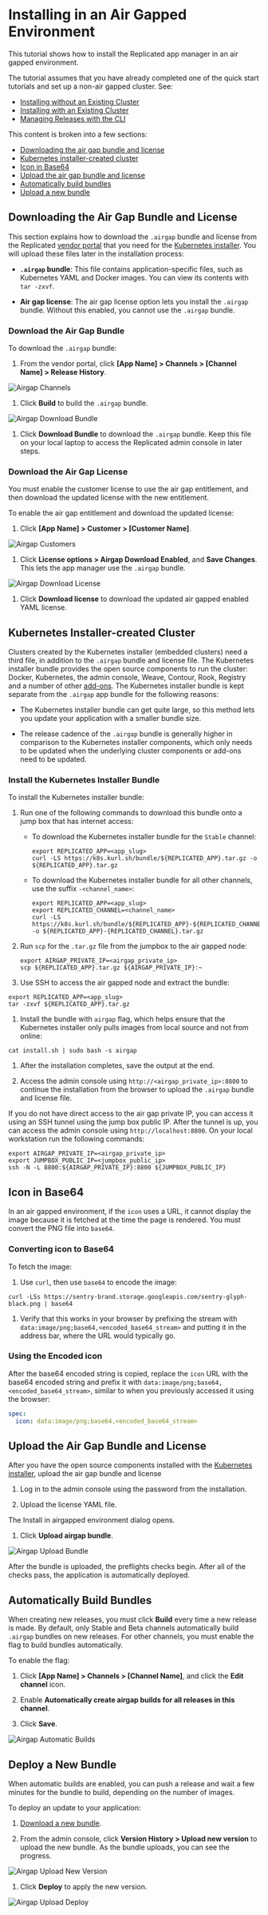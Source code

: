 # Installing in an Air Gapped Environment

This tutorial shows how to install the Replicated app manager in an air gapped environment.

The tutorial assumes that you have already completed one of the quick start tutorials and set up a non-air gapped cluster. See:
* [Installing without an Existing Cluster](tutorial-installing-without-existing-cluster)
* [Installing with an Existing Cluster](tutorial-installing-with-existing-cluster)
* [Managing Releases with the CLI](tutorial-installing-with-cli)

This content is broken into a few sections:

- [Downloading the air gap bundle and license](#download-the-air-gap-bundle-and-license)
- [Kubernetes installer-created cluster](#kubernetes-installer-created-cluster)
- [Icon in Base64](#icon-in-base64)
- [Upload the air gap bundle and license](#upload-the-air-gap-bundle-and-license)
- [Automatically build bundles](#automatically-build-bundles)
- [Upload a new bundle](#upload-a-new-bundle)

## Downloading the Air Gap Bundle and License

This section explains how to download the `.airgap` bundle and license from the Replicated [vendor portal](https://vendor.replicated.com) that you need for the [Kubernetes installer](#kubernetes-installer-created-cluster). You will upload these files later in the installation process:

- **`.airgap` bundle**: This file contains application-specific files, such as Kubernetes YAML and Docker images.
You can view its contents with `tar -zxvf`.

- **Air gap license**: The air gap license option lets you install the `.airgap` bundle.
Without this enabled, you cannot use the `.airgap` bundle.


### Download the Air Gap Bundle

To download the `.airgap` bundle:

1. From the vendor portal, click **[App Name] > Channels > [Channel Name] > Release History**.

  ![Airgap Channels](/images/guides/kots/airgap-channels.png)

1. Click **Build** to build the `.airgap` bundle.

  ![Airgap Download Bundle](/images/guides/kots/airgap-download-bundle.png)

1. Click **Download Bundle** to download the `.airgap` bundle. Keep this file on your local laptop to access the Replicated admin console in later steps.

### Download the Air Gap License

You must enable the customer license to use the air gap entitlement, and then download the updated license with the new entitlement.

To enable the air gap entitlement and download the updated license:

1. Click **[App Name] > Customer > [Customer Name]**.

  ![Airgap Customers](/images/guides/kots/airgap-customers.png)

1. Click **License options > Airgap Download Enabled**, and **Save Changes**. This lets the app manager use the `.airgap` bundle.

  ![Airgap Download License](/images/guides/kots/airgap-download-license.png)

1. Click **Download license** to download the updated air gapped enabled YAML license.

## Kubernetes Installer-created Cluster

Clusters created by the Kubernetes installer (embedded clusters) need a third file, in addition to the `.airgap` bundle and license file.
The Kubernetes installer bundle provides the open source components to run the cluster: Docker, Kubernetes, the admin console, Weave, Contour, Rook, Registry and a number of other [add-ons](https://kurl.sh/add-ons).
The Kubernetes installer bundle is kept separate from the `.airgap` app bundle for the following reasons:

* The Kubernetes installer bundle can get quite large, so this method lets you update your application with a smaller bundle size.

* The release cadence of the `.airgap` bundle is generally higher in comparison to the Kubernetes installer components, which only needs to be updated when the underlying cluster components or add-ons need to be updated.

### Install the Kubernetes Installer Bundle

To install the Kubernetes installer bundle:

1.  Run one of the following commands to download this bundle onto a jump box that has internet access:

    * To download the Kubernetes installer bundle for the `Stable` channel:

      ```shell
      export REPLICATED_APP=<app_slug>
      curl -LS https://k8s.kurl.sh/bundle/${REPLICATED_APP}.tar.gz -o ${REPLICATED_APP}.tar.gz
      ```

    * To download the Kubernetes installer bundle for all other channels, use the suffix `-<channel_name>`:

      ```shell
      export REPLICATED_APP=<app_slug>
      export REPLICATED_CHANNEL=<channel_name>
      curl -LS https://k8s.kurl.sh/bundle/${REPLICATED_APP}-${REPLICATED_CHANNEL}.tar.gz -o ${REPLICATED_APP}-{REPLICATED_CHANNEL}.tar.gz
        ```

1. Run `scp` for the `.tar.gz` file from the jumpbox to the air gapped node:

    ```shell
    export AIRGAP_PRIVATE_IP=<airgap_private_ip>
    scp ${REPLICATED_APP}.tar.gz ${AIRGAP_PRIVATE_IP}:~
    ```

1. Use SSH to access the air gapped node and extract the bundle:
  ```shell
  export REPLICATED_APP=<app_slug>
  tar -zxvf ${REPLICATED_APP}.tar.gz
  ```

1. Install the bundle with `airgap` flag, which helps ensure that the Kubernetes installer only pulls images from local source and not from online:

  ```shell
  cat install.sh | sudo bash -s airgap
  ```

1. After the installation completes, save the output at the end.

1. Access the admin console using `http://<airgap_private_ip>:8800` to continue the installation from the browser to upload the `.airgap` bundle and license file.

  If you do not have direct access to the air gap private IP, you can access it using an SSH tunnel using the jump box public IP. After the tunnel is up, you can access the admin console using `http://localhost:8800`. On your local workstation run the following commands:

  ```shell
  export AIRGAP_PRIVATE_IP=<airgap_private_ip>
  export JUMPBOX_PUBLIC_IP=<jumpbox_public_ip>
  ssh -N -L 8800:${AIRGAP_PRIVATE_IP}:8800 ${JUMPBOX_PUBLIC_IP}
  ```


## Icon in Base64

In an air gapped environment, if the `icon` uses a URL, it cannot display the image because it is fetched at the time the page is rendered. You must convert the PNG file into `base64`.

### Converting icon to Base64

To fetch the image:

1. Use `curl`, then use `base64` to encode the image:

  ```shell
  curl -LSs https://sentry-brand.storage.googleapis.com/sentry-glyph-black.png | base64
  ```
1. Verify that this works in your browser by prefixing the stream with `data:image/png;base64,<encoded_base64_stream>` and putting it in the address bar, where the URL would typically go.

### Using the Encoded icon

After the base64 encoded string is copied, replace the `icon` URL with the base64 encoded string and prefix it with `data:image/png;base64,<encoded_base64_stream>`, similar to when you previously accessed it using the browser:

```yaml
spec:
  icon: data:image/png;base64,<encoded_base64_stream>
```

## Upload the Air Gap Bundle and License

After you have the open source components installed with the [Kubernetes installer](/vendor/guides/airgapped-cluster/#embedded-kurl-cluster), upload the air gap bundle and license

1. Log in to the admin console using the password from the installation.

1. Upload the license YAML file.

  The Install in airgapped environment dialog opens.

1. Click **Upload airgap bundle**.

  ![Airgap Upload Bundle](/images/guides/kots/airgap-upload-bundle.png)

  After the bundle is uploaded, the preflights checks begin. After all of the checks pass, the application is automatically deployed.


## Automatically Build Bundles

When creating new releases, you must click **Build** every time a new release is made.
By default, only Stable and Beta channels automatically build `.airgap` bundles on new releases.
For other channels, you must enable the flag to build bundles automatically.

To enable the flag:

1. Click **[App Name] > Channels > [Channel Name]**, and click the **Edit channel** icon.

1. Enable **Automatically create airgap builds for all releases in this channel**.

1. Click **Save**.

  ![Airgap Automatic Builds](/images/guides/kots/airgap-automatic-builds.png)


## Deploy a New Bundle

When automatic builds are enabled, you can push a release and wait a few minutes for the bundle to build, depending on the number of images.

To deploy an update to your application:

1. [Download a new bundle](#downloading-the-air-gap-bundle-and-license).

1. From the admin console, click **Version History > Upload new version** to upload the new bundle. As the bundle uploads, you can see the progress.

  ![Airgap Upload New Version](/images/guides/kots/airgap-upload-new-version.png)

1. Click **Deploy** to apply the new version.

  ![Airgap Upload Deploy](/images/guides/kots/airgap-upload-deploy.png)
